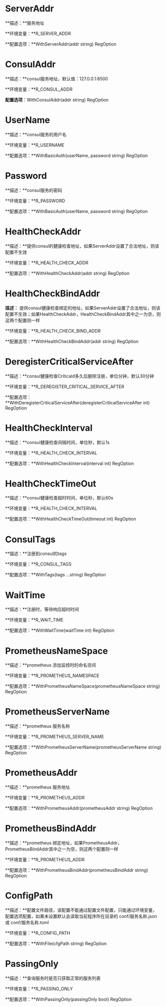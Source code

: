 # ServerAddr

**描述：**服务地址

**环境变量：**R_SERVER_ADDR

**配置选项：**WithServerAddr(addr string) RegOption

# ConsulAddr

**描述：**consul服务地址，默认值：127.0.0.1:8500

**环境变量：**R_CONSUL_ADDR

**配置选项**：WithConsulAddr(addr string) RegOption

# UserName

**描述：**consul服务的用户名

**环境变量：**R_USERNAME

**配置选项：**WithBasicAuth(userName, password string) RegOption

# Password

**描述：**consul服务的密码

**环境变量：**R_PASSWORD

**配置选项：**WithBasicAuth(userName, password string) RegOption

# HealthCheckAddr

**描述：**提供consul的健康检查地址，如果ServerAddr设置了合法地址，则该配置不生效

**环境变量：**R_HEALTH_CHECK_ADDR

**配置选项：**WithHealthCheckAddr(addr string) RegOption

# HealthCheckBindAddr

**描述：** 提供consul健康检查绑定的地址，如果ServerAddr设置了合法地址，则该配置不生效；如果HealthCheckAddr，HealthCheckBindAddr其中之一为空，则这两个配置则一样

**环境变量：**R_HEALTH_CHECK_BIND_ADDR

**配置选项：**WithHealthCheckBindAddr(addr string) RegOption

# DeregisterCriticalServiceAfter

**描述：**consul健康检查Criticald多久后删除注册，单位分钟，默认30分钟

**环境变量：**R_DEREGISTER_CRITICAL_SERVICE_AFTER

**配置选项：**WithDeregisterCriticalServiceAfter(deregisterCriticalServiceAfter int) RegOption

# HealthCheckInterval

**描述：**consul健康检查间隔时间，单位秒，默认1s

**环境变量：**R_HEALTH_CHECK_INTERVAL

**配置选项：**WithHealthCheckInterval(interval int) RegOption

# HealthCheckTimeOut

**描述：**consul健康检查超时时间，单位秒，默认60s

**环境变量：**R_HEALTH_CHECK_INTERVAL

**配置选项：**WithHealthCheckTimeOut(timeout int) RegOption

# ConsulTags

**描述：**注册到consul的tags

**环境变量：**R_CONSUL_TAGS

**配置选项：**WithTags(tags ...string) RegOption

# WaitTime

**描述：**注册时，等待响应超时时间

**环境变量：**R_WAIT_TIME

**配置选项：**WithWaitTime(waitTime int) RegOption

# PrometheusNameSpace

**描述：**prometheus 添加监控时的命名空间

**环境变量：**R_PROMETHEUS_NAMESPACE

**配置选项：**WithPrometheusNameSpace(prometheusNameSpace string) RegOption 

# PrometheusServerName

**描述：**prometheus 服务名称

**环境变量：**R_PROMETHEUS_SERVER_NAME

**配置选项：**WithPrometheusServerName(prometheusServerName string) RegOption

# PrometheusAddr

**描述：**prometheus 服务地址

**环境变量：**R_PROMETHEUS_ADDR

**配置选项：**WithPrometheusAddr(prometheusAddr string) RegOption

# PrometheusBindAddr

**描述：**prometheus 绑定地址，如果PrometheusAddr，PrometheusBindAddr其中之一为空，则这两个配置则一样

**环境变量：**R_PROMETHEUS_ADDR

**配置选项：**WithPrometheusBindAddr(prometheusBindAddr string) RegOption

# ConfigPath

**描述：**配置文件路径，该配置不能通过配置文件配置，只能通过环境变量，配置选项配置，如果未设置默认会读取当前程序所在目录的 conf/服务名称.json 或 conf/服务名称.toml

**环境变量：**R_CONFIG_PATH

**配置选项：**WithFile(cfgPath string) RegOption

# PassingOnly

**描述：**查询服务时是否只获取正常的服务列表

**环境变量：**R_PASSING_ONLY

**配置选项：**WithPassingOnly(passingOnly bool) RegOption